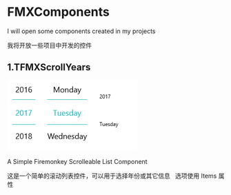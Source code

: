 # FMXComponents

I will open some components created in my projects

我将开放一些项目中开发的控件
 
## 1.TFMXScrollYears

![TFMXScrollYears](SnapShots/FMXScrollYears.png)


A Simple Firemonkey Scrolleable List Component

这是一个简单的滚动列表控件，可以用于选择年份或其它信息
 
选项使用 Items 属性
